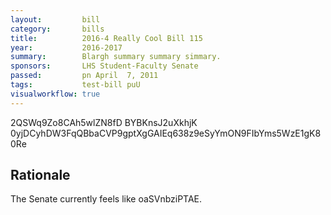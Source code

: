 ```yaml
---
layout:         bill
category:       bills
title:          2016-4 Really Cool Bill 115
year:           2016-2017
summary:        Blargh summary summary simmary.
sponsors:       LHS Student-Faculty Senate
passed:         pn April  7, 2011
tags:           test-bill puU
visualworkflow: true
---
```



2QSWq9Zo8CAh5wlZN8fD BYBKnsJ2uXkhjK 0yjDCyhDW3FqQBbaCVP9gptXgGAIEq638z9eSyYmON9FIbYms5WzE1gK80Re 




Rationale
---------
The Senate currently feels like oaSVnbziPTAE.
